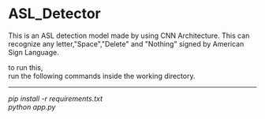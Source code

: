 # ASL_Detector

<p>This is an ASL detection model made by using CNN Architecture. This can recognize any letter,"Space","Delete" and "Nothing" signed by American Sign Language.</p>

to run this,<br>run the following commands inside the working directory.<hr>

<i>pip install -r requirements.txt</i><br>
<i> python app.py </i>
